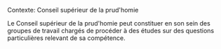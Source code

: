Contexte: Conseil supérieur de la prud'homie

Le Conseil supérieur de la prud'homie peut constituer en son sein des groupes de travail chargés de procéder à des études sur des questions particulières relevant de sa compétence.